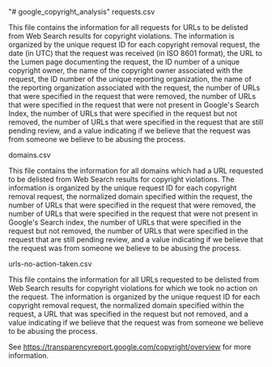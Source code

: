 "# google_copyright_analysis" 
requests.csv

This file contains the information for all requests for URLs to
be delisted from Web Search results for copyright violations. The information is
organized by the unique request ID for each copyright removal request, the date
(in UTC) that the request was received (in ISO 8601 format), the URL to the Lumen
page documenting the request, the ID number of a unique copyright owner, the
name of the copyright owner associated with the request, the ID number of the
unique reporting organization, the name of the reporting organization associated
with the request, the number of URLs that were specified in the request that
were removed, the number of URLs that were specified in the request that were
not present in Google's Search Index, the number of URLs that were specified
in the request but not removed, the number of URLs that were specified in the
request that are still pending review, and a value indicating if we believe
that the request was from someone we believe to be abusing the process.


domains.csv

This file contains the information for all domains which had a URL requested to
be delisted from Web Search results for copyright violations. The information is
organized by the unique request ID for each copyright removal request, the
normalized domain specified within the request, the number of URLs that were
specified in the request that were removed, the number of URLs that were
specified in the request that were not present in Google's Search index,
the number of URLs that were specified in the request but not removed, the
number of URLs that were specified in the request that are still pending
review, and a value indicating if we believe that the request was from someone
we believe to be abusing the process.


urls-no-action-taken.csv

This file contains the information for all URLs requested to be delisted from
Web Search results for copyright violations for which we took no action on the
request. The information is organized by the unique request ID for each
copyright removal request, the normalized domain specified within the request, a
URL that was specified in the request but not removed, and a value indicating if
we believe that the request was from someone we believe to be abusing the
process.


See https://transparencyreport.google.com/copyright/overview for more
information.
